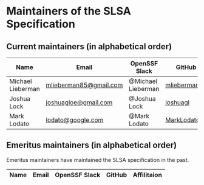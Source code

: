 # Maintainers of the SLSA Specification

## Current maintainers (in alphabetical order)

| Name | Email | OpenSSF Slack | GitHub | Affilitaion|
| --- | --- | --- | --- | --- |
| Michael Lieberman | mlieberman85@gmail.com | @Michael Lieberman | [mlieberman85](https://github.com/mlieberman85) | Kusari |
| Joshua Lock | joshuagloe@gmail.com | @Joshua Lock |  [joshuagl](https://github.com/joshuagl) | Verizon |
| Mark Lodato | lodato@google.com |  @Mark Lodato | [MarkLodato](https://github.com/MarkLodato) | Google |

## Emeritus maintainers (in alphabetical order)

Emeritus maintainers have maintained the SLSA specification in the past.

| Name | Email | OpenSSF Slack | GitHub | Affilitaion|
| --- | --- | --- | --- | --- |
